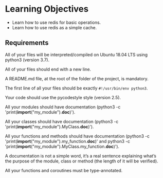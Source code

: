 # Learning Objectives

- Learn how to use redis for basic operations.
- Learn how to use redis as a simple cache.

## Requirements

All of your files will be interpreted/compiled on Ubuntu 18.04 LTS using python3 (version 3.7).

All of your files should end with a new line.

A README.md file, at the root of the folder of the project, is mandatory.

The first line of all your files should be exactly `#!/usr/bin/env python3`.

Your code should use the pycodestyle style (version 2.5).

All your modules should have documentation (python3 -c 'print(__import__("my_module").__doc__)').

All your classes should have documentation (python3 -c 'print(__import__("my_module").MyClass.__doc__)').

All your functions and methods should have documentation (python3 -c 'print(__import__("my_module").my_function.__doc__)' and python3 -c 'print(__import__("my_module").MyClass.my_function.__doc__)').

A documentation is not a simple word, it’s a real sentence explaining what’s the purpose of the module, class or method (the length of it will be verified).

All your functions and coroutines must be type-annotated.
